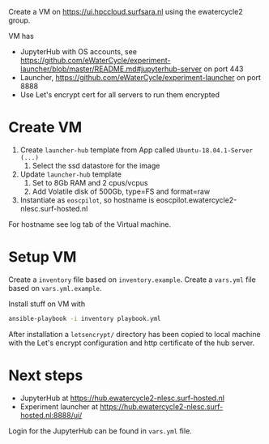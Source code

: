 Create a VM on https://ui.hpccloud.surfsara.nl using the ewatercycle2 group.

VM has
* JupyterHub with OS accounts, see https://github.com/eWaterCycle/experiment-launcher/blob/master/README.md#jupyterhub-server on port 443
* Launcher, https://github.com/eWaterCycle/experiment-launcher on port 8888
* Use Let's encrypt cert for all servers to run them encrypted

# Create VM

1. Create `launcher-hub` template from App called `Ubuntu-18.04.1-Server (...)`
    1. Select the ssd datastore for the image
2. Update `launcher-hub` template
    1. Set to 8Gb RAM and 2 cpus/vcpus
    2. Add Volatile disk of 500Gb, type=FS and format=raw
5. Instantiate as `eoscpilot`, so hostname is eoscpilot.ewatercycle2-nlesc.surf-hosted.nl

For hostname see log tab of the Virtual machine.

# Setup VM

Create a `inventory` file based on `inventory.example`.
Create a `vars.yml` file based on `vars.yml.example`.

Install stuff on VM with

```bash
ansible-playbook -i inventory playbook.yml
```

After installation a `letsencrypt/` directory has been copied to local machine with the Let's encrypt configuration and http certificate of the hub server.

# Next steps

* JupyterHub at https://hub.ewatercycle2-nlesc.surf-hosted.nl
* Experiment launcher at https://hub.ewatercycle2-nlesc.surf-hosted.nl:8888/ui/

Login for the JupyterHub can be found in `vars.yml` file.

